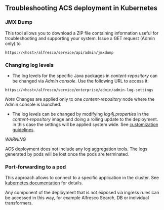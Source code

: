 ## Troubleshooting ACS deployment in Kubernetes

### JMX Dump

This tool allows you to download a ZIP file containing information useful for troubleshooting and supporting your system. Issue a GET request (Admin only) to 
```
https://<host>/alfresco/service/api/admin/jmxdump
```

### Changing log levels

* The log levels for the specific Java packages in _content-repository_ can be changed via _Admin console_. Use the following URL to access it:
```
https://<host>/alfresco/service/enterprise/admin/admin-log-settings
```
*Note* Changes are applied only to one _content-repository_ node where the Admin console is launched.

* The log levels can be changed by modifying _log4j.properties_ in the _content-repository_ image and doing a rolling update to the deployment. In this case the settings will be applied system wide. See [customization guidelines](customising-deployment.md#k8s-deployment-customization-guidelines).

*WARNING*
 
ACS deployment does not include any log aggregation tools. The logs generated by pods will be lost once the pods are terminated.

### Port-forwarding to a pod

This approach allows to connect to a specific application in the cluster.
See [kubernetes documentation](https://kubernetes.io/docs/tasks/access-application-cluster/port-forward-access-application-cluster) for details.

Any component of the deployment that is not exposed via ingress rules can be accessed in this way, for example Alfresco Search, DB or individual transformers.